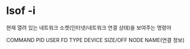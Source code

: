 # lsof -i

현재 열려 있는 네트워크 소켓(인터넷/네트워크 연결 상태)을 보여주는 명령어

COMMAND   PID USER   FD   TYPE DEVICE SIZE/OFF NODE NAME(연결 정보)